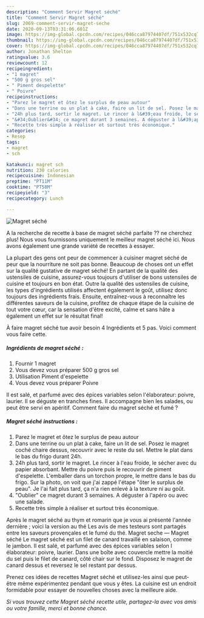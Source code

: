 ```yaml
---
description: "Comment Servir Magret séché"
title: "Comment Servir Magret séché"
slug: 2069-comment-servir-magret-seche
date: 2020-09-13T03:31:06.601Z
image: https://img-global.cpcdn.com/recipes/046cca87974407df/751x532cq70/magret-seche-photo-principale-de-la-recette.jpg
thumbnail: https://img-global.cpcdn.com/recipes/046cca87974407df/751x532cq70/magret-seche-photo-principale-de-la-recette.jpg
cover: https://img-global.cpcdn.com/recipes/046cca87974407df/751x532cq70/magret-seche-photo-principale-de-la-recette.jpg
author: Jonathan Shelton
ratingvalue: 3.6
reviewcount: 12
recipeingredient:
- "1 magret"
- "500 g gros sel"
- " Piment despelette"
- " Poivre"
recipeinstructions:
- "Parez le magret et ôtez le surplus de peau autour"
- "Dans une terrine ou un plat à cake, faire un lit de sel. Posez le magret coché chaire dessus, recouvrir avec le reste du sel. Mettre le plat dans le bas du frigo durant 24h."
- "24h plus tard, sortir le magret. Le rincer à l&#39;eau froide, le sécher avec du papier absorbant. Mettre du poivre puis le recouvrir de piment d&#39;espelette. L&#39;emballer dans un torchon propre, le mettre dans le bas du frigo. Sur la photo, on voit que j&#39;ai zappé l&#39;étape &#34;ôter le surplus de peau&#34;. Je l&#39;ai fait plus tard, ça n&#39;a rien enlevé à la texture ni au goût."
- "&#34;Oublier&#34; ce magret durant 3 semaines. A déguster à l&#39;apéro ou avec une salade."
- "Recette très simple à réaliser et surtout très économique."
categories:
- Resep
tags:
- magret
- sch

katakunci: magret sch 
nutrition: 230 calories
recipecuisine: Indonesian
preptime: "PT11M"
cooktime: "PT58M"
recipeyield: "3"
recipecategory: Lunch

---
```



![Magret séché](https://img-global.cpcdn.com/recipes/046cca87974407df/751x532cq70/magret-seche-photo-principale-de-la-recette.jpg)

A la recherche de recette à base de magret séché parfaite ?? ne cherchez plus! Nous vous fournissons uniquement le meilleur magret séché ici. Nous avons également une grande variété de recettes à essayer.

La plupart des gens ont peur de commencer à cuisiner magret séché de peur que la nourriture ne soit pas bonne. Beaucoup de choses ont un effet sur la qualité gustative de magret séché! En partant de la qualité des ustensiles de cuisine, assurez-vous toujours d'utiliser de bons ustensiles de cuisine et toujours en bon état. Outre la qualité des ustensiles de cuisine, les types d'ingrédients utilisés affectent également le goût, utilisez donc toujours des ingrédients frais. Ensuite, entraînez-vous à reconnaître les différentes saveurs de la cuisine, profitez de chaque étape de la cuisine de tout votre cœur, car la sensation d'être excité, calme et sans hâte a également un effet sur le résultat final!

<!--inarticleads1-->

À faire magret séché tue avoir besoin 4 Ingrédients et 5 pas. Voici comment vous faire cette.

##### Ingrédients de magret séché :

1. Fournir 1 magret
1. Vous devez vous préparer 500 g gros sel
1. Utilisation  Piment d&#39;espelette
1. Vous devez vous préparer  Poivre


Il est salé, et parfumé avec des épices variables selon l&#39;élaborateur: poivre, laurier. Il se déguste en tranches fines. Il accompagne bien les salades, ou peut être servi en apéritif. Comment faire du magret séché et fumé ? 

<!--inarticleads2-->

##### Magret séché instructions :

1. Parez le magret et ôtez le surplus de peau autour
1. Dans une terrine ou un plat à cake, faire un lit de sel. Posez le magret coché chaire dessus, recouvrir avec le reste du sel. Mettre le plat dans le bas du frigo durant 24h.
1. 24h plus tard, sortir le magret. Le rincer à l&#39;eau froide, le sécher avec du papier absorbant. Mettre du poivre puis le recouvrir de piment d&#39;espelette. L&#39;emballer dans un torchon propre, le mettre dans le bas du frigo. Sur la photo, on voit que j&#39;ai zappé l&#39;étape &#34;ôter le surplus de peau&#34;. Je l&#39;ai fait plus tard, ça n&#39;a rien enlevé à la texture ni au goût.
1. &#34;Oublier&#34; ce magret durant 3 semaines. A déguster à l&#39;apéro ou avec une salade.
1. Recette très simple à réaliser et surtout très économique.


Après le magret séché au thym et romarin que je vous ai présenté l&#39;année dernière ; voici la version au thé Les avis de mes testeurs sont partagés entre les saveurs provençales et le fumé du thé. Magret seche — Magret séché Le magret séché est un filet de canard travaillé en salaison, comme le jambon. Il est salé, et parfumé avec des épices variables selon l élaborateur: poivre, laurier. Dans une boîte avec couvercle mettre la moitié du sel puis le filet de canard, côté chair sur le fond. Disposez le magret de canard dessus et reversez le sel restant par dessus. 

<!--inarticleads1-->

<p>
Prenez ces idées de recettes Magret séché et utilisez-les ainsi que peut-être même expérimentez pendant que vous y êtes. La cuisine est un endroit formidable pour essayer de nouvelles choses avec la meilleure aide.
</p>

<p>
<i>Si vous trouvez cette Magret séché recette utile, partagez-la avec vos amis ou votre famille, merci et bonne chance.</i>
</p>
